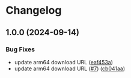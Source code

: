 # Changelog

## 1.0.0 (2024-09-14)


### Bug Fixes

* update arm64 download URL ([eaf453a](https://github.com/dmpe/asdf-k3s/commit/eaf453a7d925cc317d17c596c081306479f55f61))
* update arm64 download URL ([#7](https://github.com/dmpe/asdf-k3s/issues/7)) ([cb041aa](https://github.com/dmpe/asdf-k3s/commit/cb041aa52b005ec0001513dfdd458f6ca21ee094))
